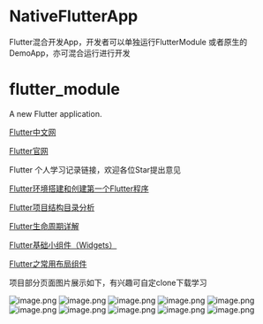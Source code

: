 # NativeFlutterApp
Flutter混合开发App，开发者可以单独运行FlutterModule  或者原生的DemoApp，亦可混合运行进行开发
# flutter_module

A new Flutter application.

[Flutter中文网](https://flutterchina.club/)

[Flutter官网](https://github.com/flutter/flutter)

Flutter 个人学习记录链接，欢迎各位Star提出意见

[Flutter环境搭建和创建第一个Flutter程序](https://www.jianshu.com/p/dcf025dde34c)

[Flutter项目结构目录分析](https://www.jianshu.com/p/759d26c9fcc7)

[Flutter生命周期详解](https://www.jianshu.com/p/00ff0c2b8336)

[Flutter基础小组件（Widgets）](https://www.jianshu.com/p/38660eaa385a)

[Flutter之常用布局组件](https://www.jianshu.com/p/5a01cbc7bee3)

项目部分页面图片展示如下，有兴趣可自定clone下载学习

![image.png](https://github.com/wang709693972wei/NativeFlutterApp/blob/master/flutter_module/lib/demo/imageshow/image_show1.png)
![image.png](https://github.com/wang709693972wei/NativeFlutterApp/blob/master/flutter_module/lib/demo/imageshow/image_show2.png)
![image.png](https://github.com/wang709693972wei/NativeFlutterApp/blob/master/flutter_module/lib/demo/imageshow/image_show3.png)
![image.png](https://github.com/wang709693972wei/NativeFlutterApp/blob/master/flutter_module/lib/demo/imageshow/image_show4.png)
![image.png](https://github.com/wang709693972wei/NativeFlutterApp/blob/master/flutter_module/lib/demo/imageshow/image_show5.png)
![image.png](https://github.com/wang709693972wei/NativeFlutterApp/blob/master/flutter_module/lib/demo/imageshow/image_show6.png)
![image.png](https://github.com/wang709693972wei/NativeFlutterApp/blob/master/flutter_module/lib/demo/imageshow/image_show7.png)
![image.png](https://github.com/wang709693972wei/NativeFlutterApp/blob/master/flutter_module/lib/demo/imageshow/image_show8.png)
![image.png](https://github.com/wang709693972wei/NativeFlutterApp/blob/master/flutter_module/lib/demo/imageshow/image_show9.png)
![image.png](https://github.com/wang709693972wei/NativeFlutterApp/blob/master/flutter_module/lib/demo/imageshow/image_show10.png)
